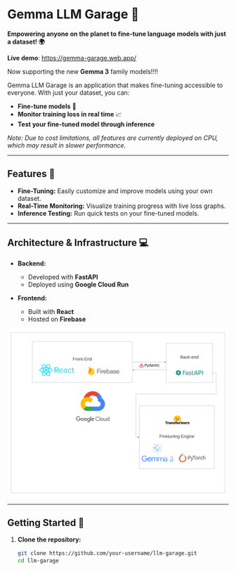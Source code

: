 # Gemma LLM Garage 🚀

**Empowering anyone on the planet to fine-tune language models with just a dataset! 🌍**

**Live demo**: https://gemma-garage.web.app/

Now supporting the new **Gemma 3** family models!!!!

Gemma LLM Garage is an application that makes fine-tuning accessible to everyone. With just your dataset, you can:
- **Fine-tune models** 🤖
- **Monitor training loss in real time** 📈
- **Test your fine-tuned model through inference**

*Note: Due to cost limitations, all features are currently deployed on CPU, which may result in slower performance.*

---

## Features 🔧
- **Fine-Tuning:** Easily customize and improve models using your own dataset.
- **Real-Time Monitoring:** Visualize training progress with live loss graphs.
- **Inference Testing:** Run quick tests on your fine-tuned models.

---

## Architecture & Infrastructure 💻

- **Backend:**  
  - Developed with **FastAPI** 
  - Deployed using **Google Cloud Run**

- **Frontend:**  
  - Built with **React**
  - Hosted on **Firebase**

![Architecture Diagram](./figs/diagram.png)

---

## Getting Started 🚀

1. **Clone the repository:**
   ```bash
   git clone https://github.com/your-username/llm-garage.git
   cd llm-garage
